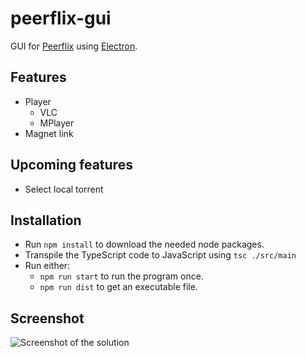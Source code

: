 # peerflix-gui
GUI for [Peerflix](https://github.com/mafintosh/peerflix) using [Electron](https://github.com/electron/electron).

## Features
* Player
  * VLC
  * MPlayer
* Magnet link

## Upcoming features
* Select local torrent

## Installation
* Run `npm install` to download the needed node packages.
* Transpile the TypeScript code to JavaScript using `tsc ./src/main`
* Run either:
  * `npm run start` to run the program once.
  * `npm run dist` to get an executable file.

## Screenshot
![Screenshot of the solution][screenshot]

[screenshot]: https://i.gyazo.com/753951cab9a1d6fd51dc13339ff5693b.png "Screenshot of the solution"